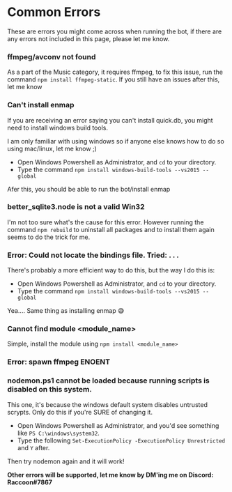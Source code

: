 
# Common Errors

These are errors you might come across when running the bot, if there are any errors not included in this page, please let me know.

### ffmpeg/avconv not found

As a part of the Music category, it requires ffmpeg, to fix this issue, run the command `npm install ffmpeg-static`.
If you still have an issues after this, let me know

### Can't install enmap
If you are receiving an error saying you can't install quick.db, you might need to install windows build tools.

I am only familiar with using windows so if anyone else knows how to do so using mac/linux, let me know ;)

- Open Windows Powershell as Administrator, and `cd` to your directory. 
- Type the command `npm install windows-build-tools --vs2015 --global`

Afer this, you should be able to run the bot/install enmap

### better_sqlite3.node is not a valid Win32

I'm not too sure what's the cause for this error. 
However running the command `npm rebuild` to uninstall all packages and to install them again seems to do the trick for me.

### Error: Could not locate the bindings file. Tried: . . .

There's probably a more efficient way to do this, but the way I do this is:

- Open Windows Powershell as Administrator, and `cd` to your directory. 
- Type the command `npm install windows-build-tools --vs2015 --global`

Yea.... Same thing as installing enmap 😅

### Cannot find module <module_name>

Simple, install the module using `npm install <module_name>`

### Error: spawn ffmpeg ENOENT

### nodemon.ps1 cannot be loaded because running scripts is disabled on this system.

This one, it's because the windows default system disables untrusted scrypts.
Only do this if you're SURE of changing it.

- Open Windows Powershell as Administrator, and you'd see something like `PS C:\windows\system32`.
- Type the following `Set-ExecutionPolicy -ExecutionPolicy Unrestricted` and `Y` after.

Then try nodemon again and it will work!

**Other errors will be supported, let me know by DM'ing me on Discord: Raccoon#7867**

